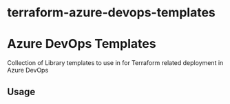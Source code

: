 # terraform-azure-devops-templates

# Azure DevOps Templates

Collection of Library templates to use in for Terraform related deployment in Azure DevOps

## Usage
